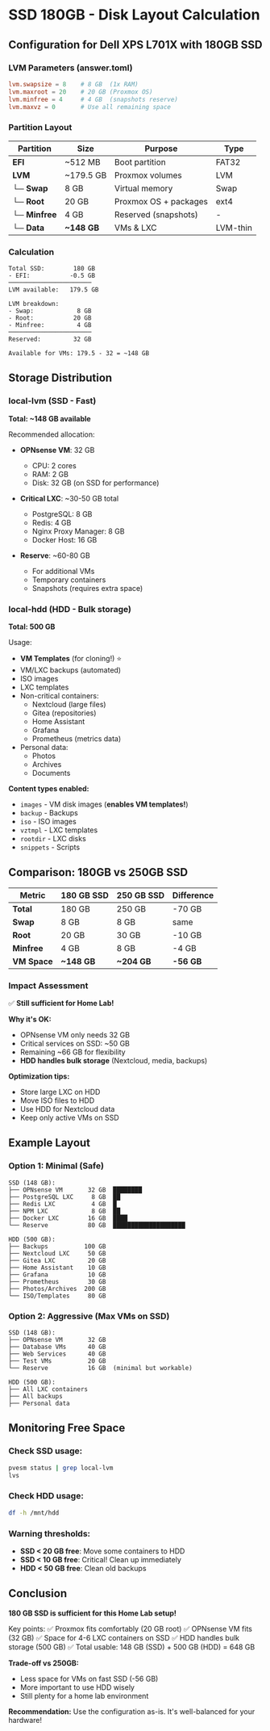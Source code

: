 # SSD 180GB - Disk Layout Calculation

## Configuration for Dell XPS L701X with 180GB SSD

### LVM Parameters (answer.toml)

```toml
lvm.swapsize = 8    # 8 GB  (1x RAM)
lvm.maxroot = 20    # 20 GB (Proxmox OS)
lvm.minfree = 4     # 4 GB  (snapshots reserve)
lvm.maxvz = 0       # Use all remaining space
```

### Partition Layout

| Partition | Size | Purpose | Type |
|-----------|------|---------|------|
| **EFI** | ~512 MB | Boot partition | FAT32 |
| **LVM** | ~179.5 GB | Proxmox volumes | LVM |
| └─ **Swap** | 8 GB | Virtual memory | Swap |
| └─ **Root** | 20 GB | Proxmox OS + packages | ext4 |
| └─ **Minfree** | 4 GB | Reserved (snapshots) | - |
| └─ **Data** | **~148 GB** | VMs & LXC | LVM-thin |

### Calculation

```
Total SSD:        180 GB
- EFI:           -0.5 GB
───────────────────────
LVM available:   179.5 GB

LVM breakdown:
- Swap:            8 GB
- Root:           20 GB
- Minfree:         4 GB
───────────────────────
Reserved:         32 GB

Available for VMs: 179.5 - 32 = ~148 GB
```

## Storage Distribution

### local-lvm (SSD - Fast)

**Total: ~148 GB available**

Recommended allocation:
- **OPNsense VM**: 32 GB
  - CPU: 2 cores
  - RAM: 2 GB
  - Disk: 32 GB (on SSD for performance)

- **Critical LXC**: ~30-50 GB total
  - PostgreSQL: 8 GB
  - Redis: 4 GB
  - Nginx Proxy Manager: 8 GB
  - Docker Host: 16 GB

- **Reserve**: ~60-80 GB
  - For additional VMs
  - Temporary containers
  - Snapshots (requires extra space)

### local-hdd (HDD - Bulk storage)

**Total: 500 GB**

Usage:
- **VM Templates** (for cloning!) ⭐
- VM/LXC backups (automated)
- ISO images
- LXC templates
- Non-critical containers:
  - Nextcloud (large files)
  - Gitea (repositories)
  - Home Assistant
  - Grafana
  - Prometheus (metrics data)
- Personal data:
  - Photos
  - Archives
  - Documents

**Content types enabled:**
- `images` - VM disk images (**enables VM templates!**)
- `backup` - Backups
- `iso` - ISO images
- `vztmpl` - LXC templates
- `rootdir` - LXC disks
- `snippets` - Scripts

## Comparison: 180GB vs 250GB SSD

| Metric | 180 GB SSD | 250 GB SSD | Difference |
|--------|------------|------------|------------|
| **Total** | 180 GB | 250 GB | -70 GB |
| **Swap** | 8 GB | 8 GB | same |
| **Root** | 20 GB | 30 GB | -10 GB |
| **Minfree** | 4 GB | 8 GB | -4 GB |
| **VM Space** | **~148 GB** | **~204 GB** | **-56 GB** |

### Impact Assessment

✅ **Still sufficient for Home Lab!**

**Why it's OK:**
- OPNsense VM only needs 32 GB
- Critical services on SSD: ~50 GB
- Remaining ~66 GB for flexibility
- **HDD handles bulk storage** (Nextcloud, media, backups)

**Optimization tips:**
- Store large LXC on HDD
- Move ISO files to HDD
- Use HDD for Nextcloud data
- Keep only active VMs on SSD

## Example Layout

### Option 1: Minimal (Safe)
```
SSD (148 GB):
├── OPNsense VM       32 GB  ████████
├── PostgreSQL LXC     8 GB  ██
├── Redis LXC          4 GB  █
├── NPM LXC            8 GB  ██
├── Docker LXC        16 GB  ████
└── Reserve           80 GB  ████████████████████

HDD (500 GB):
├── Backups          100 GB
├── Nextcloud LXC     50 GB
├── Gitea LXC         20 GB
├── Home Assistant    10 GB
├── Grafana           10 GB
├── Prometheus        30 GB
├── Photos/Archives  200 GB
└── ISO/Templates     80 GB
```

### Option 2: Aggressive (Max VMs on SSD)
```
SSD (148 GB):
├── OPNsense VM       32 GB
├── Database VMs      40 GB
├── Web Services      40 GB
├── Test VMs          20 GB
└── Reserve           16 GB  (minimal but workable)

HDD (500 GB):
├── All LXC containers
├── All backups
├── Personal data
```

## Monitoring Free Space

### Check SSD usage:
```bash
pvesm status | grep local-lvm
lvs
```

### Check HDD usage:
```bash
df -h /mnt/hdd
```

### Warning thresholds:
- **SSD < 20 GB free**: Move some containers to HDD
- **SSD < 10 GB free**: Critical! Clean up immediately
- **HDD < 50 GB free**: Clean old backups

## Conclusion

**180 GB SSD is sufficient for this Home Lab setup!**

Key points:
✅ Proxmox fits comfortably (20 GB root)
✅ OPNsense VM fits (32 GB)
✅ Space for 4-6 LXC containers on SSD
✅ HDD handles bulk storage (500 GB)
✅ Total usable: 148 GB (SSD) + 500 GB (HDD) = 648 GB

**Trade-off vs 250GB:**
- Less space for VMs on fast SSD (-56 GB)
- More important to use HDD wisely
- Still plenty for a home lab environment

**Recommendation:**
Use the configuration as-is. It's well-balanced for your hardware!
